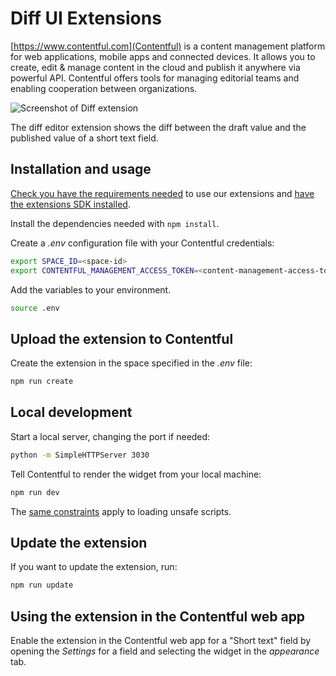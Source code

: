 # Diff UI Extensions

[https://www.contentful.com](Contentful) is a content management platform for web applications, mobile apps and connected devices. It allows you to create, edit & manage content in the cloud and publish it anywhere via powerful API. Contentful offers tools for managing editorial teams and enabling cooperation between organizations.

![Screenshot of Diff extension](http://contentful.github.io/extensions/assets/diff-extension.png)

The diff editor extension shows the diff between the draft value and the published value of a short text field.

## Installation and usage

[Check you have the requirements needed](../README.md#extensions-samples) to use our extensions and [have the extensions SDK installed](https://github.com/contentful/ui-extensions-sdk).

Install the dependencies needed with `npm install`.

Create a _.env_ configuration file with your Contentful credentials:

```bash
export SPACE_ID=<space-id>
export CONTENTFUL_MANAGEMENT_ACCESS_TOKEN=<content-management-access-token>
```

Add the variables to your environment.

```bash
source .env
```

## Upload the extension to Contentful

Create the extension in the space specified in the _.env_ file:

```bash
npm run create
```

## Local development

Start a local server, changing the port if needed:

```bash
python -m SimpleHTTPServer 3030
```

Tell Contentful to render the widget from your local machine:

```bash
npm run dev
```

The [same constraints](../README.md#debugging-on-your-local-environment) apply to loading unsafe scripts.

## Update the extension

If you want to update the extension, run:

```bash
npm run update
```

## Using the extension in the Contentful web app

Enable the extension in the Contentful web app for a "Short text" field by opening the _Settings_ for a field and selecting the widget in the _appearance_ tab.
